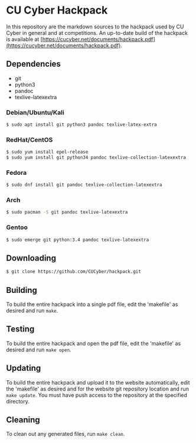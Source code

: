 CU Cyber Hackpack
=================

In this repository are the markdown sources to the hackpack used by CU Cyber in general and at competitions. An up-to-date build of the hackpack is available at [https://cucyber.net/documents/hackpack.pdf](https://cucyber.net/documents/hackpack.pdf).


## Dependencies

* git
* python3
* pandoc
* texlive-latexextra


### Debian/Ubuntu/Kali

```sh
$ sudo apt install git python3 pandoc texlive-latex-extra
```


### RedHat/CentOS

```sh
$ sudo yum install epel-release
$ sudo yum install git python34 pandoc texlive-collection-latexextra
```


### Fedora

```sh
$ sudo dnf install git pandoc texlive-collection-latexextra
```


### Arch

```sh
$ sudo pacman -S git pandoc texlive-latexextra
```


### Gentoo

```sh
$ sudo emerge git python:3.4 pandoc texlive-latexextra
```


## Downloading

```sh
$ git clone https://github.com/CUCyber/hackpack.git
```


## Building

To build the entire hackpack into a single pdf file, edit the 'makefile' as desired and run `make`.


## Testing

To build the entire hackpack and open the pdf file, edit the 'makefile' as desired and run `make open`.


## Updating

To build the entire hackpack and upload it to the website automatically, edit the 'makefile' as desired and for the website git repository location and run `make update`. You must have push access to the repository at the specified directory.


## Cleaning

To clean out any generated files, run `make clean`.
